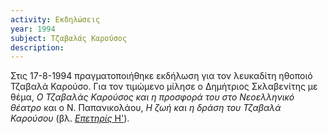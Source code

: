 ```yaml
---
activity: Εκδηλώσεις
year: 1994
subject: Τζαβαλάς Καρούσος
description: 
---
```


Στις 17-8-1994 πραγματοποιήθηκε εκδήλωση για τον λευκαδίτη ηθοποιό Τζαβαλά Καρούσο. Για τον τιμώμενο μίλησε ο Δημήτριος Σκλαβενίτης με θέμα, *Ο Τζαβαλάς Καρούσος και η προσφορά του στο Νεοελληνικό θέατρο* και ο Ν. Παπανικολάου, *Η ζωή και η δράση του Τζαβαλά Καρούσου* \(βλ. [*Επετηρίς* Η'](/publications/epetirides/epetiris_08.html)\).
